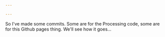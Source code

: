 ```yaml
---

---
```


So I've made some commits. Some are for the Processing code, some are for this Github pages thing. We'll see how it goes...
